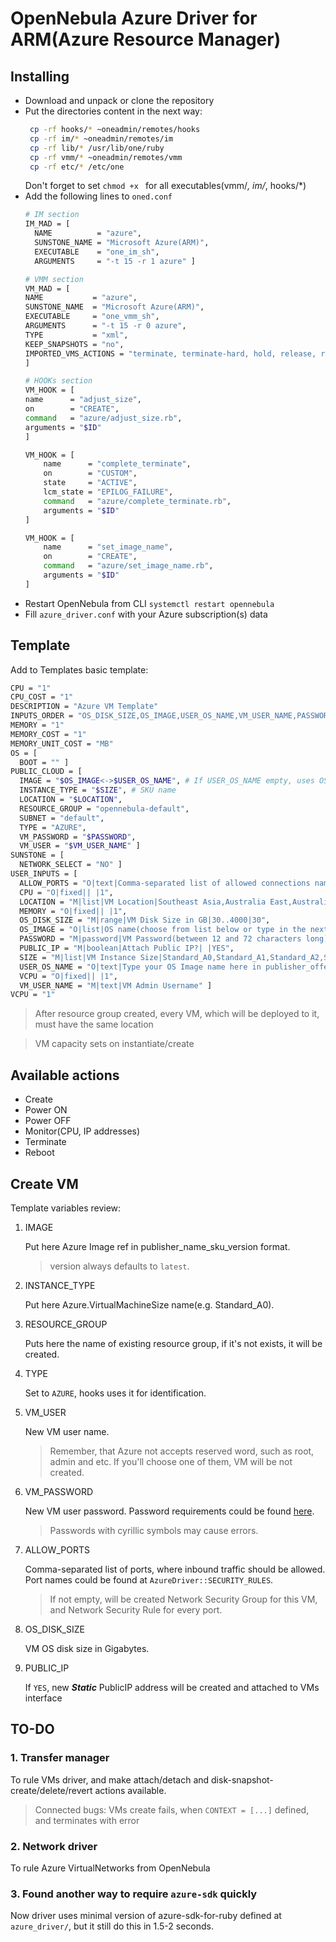 # OpenNebula Azure Driver for ARM(Azure Resource Manager)

## Installing

 * Download and unpack or clone the repository
 * Put the directories content in the next way:
   ```bash
    cp -rf hooks/* ~oneadmin/remotes/hooks
    cp -rf im/* ~oneadmin/remotes/im
    cp -rf lib/* /usr/lib/one/ruby
    cp -rf vmm/* ~oneadmin/remotes/vmm
    cp -rf etc/* /etc/one
   ```
   Don't forget to set `chmod +x ` for all executables(vmm/*, im/*, hooks/*)
 * Add the following lines to `oned.conf`
    ```bash
    # IM section
    IM_MAD = [
      NAME          = "azure",
      SUNSTONE_NAME = "Microsoft Azure(ARM)",
      EXECUTABLE    = "one_im_sh",
      ARGUMENTS     = "-t 15 -r 1 azure" ]

    # VMM section
    VM_MAD = [
    NAME           = "azure",
    SUNSTONE_NAME  = "Microsoft Azure(ARM)",
    EXECUTABLE     = "one_vmm_sh",
    ARGUMENTS      = "-t 15 -r 0 azure",
    TYPE           = "xml",
    KEEP_SNAPSHOTS = "no",
    IMPORTED_VMS_ACTIONS = "terminate, terminate-hard, hold, release, resume, delete, reboot, resched, unresched, poweroff"
    ]

    # HOOKs section
    VM_HOOK = [
    name      = "adjust_size",
    on        = "CREATE",
    command   = "azure/adjust_size.rb",
    arguments = "$ID"
    ]

    VM_HOOK = [
        name      = "complete_terminate",
        on        = "CUSTOM",
        state     = "ACTIVE",
        lcm_state = "EPILOG_FAILURE",
        command   = "azure/complete_terminate.rb",
        arguments = "$ID"
    ]

    VM_HOOK = [
        name      = "set_image_name",
        on        = "CREATE",
        command   = "azure/set_image_name.rb",
        arguments = "$ID"
    ]
    ```
 * Restart OpenNebula from CLI `systemctl restart opennebula`
 * Fill `azure_driver.conf` with your Azure subscription(s) data

## Template

Add to Templates basic template:
```bash
CPU = "1"
CPU_COST = "1"
DESCRIPTION = "Azure VM Template"
INPUTS_ORDER = "OS_DISK_SIZE,OS_IMAGE,USER_OS_NAME,VM_USER_NAME,PASSWORD,SIZE,PUBLIC_IP,ALLOW_PORTS,LOCATION"
MEMORY = "1"
MEMORY_COST = "1"
MEMORY_UNIT_COST = "MB"
OS = [
  BOOT = "" ]
PUBLIC_CLOUD = [
  IMAGE = "$OS_IMAGE<->$USER_OS_NAME", # If USER_OS_NAME empty, uses OS_IMAGE
  INSTANCE_TYPE = "$SIZE", # SKU name
  LOCATION = "$LOCATION",
  RESOURCE_GROUP = "opennebula-default",
  SUBNET = "default",
  TYPE = "AZURE",
  VM_PASSWORD = "$PASSWORD",
  VM_USER = "$VM_USER_NAME" ]
SUNSTONE = [
  NETWORK_SELECT = "NO" ]
USER_INPUTS = [
  ALLOW_PORTS = "O|text|Comma-separated list of allowed connections names, supported: SSH(22), HTTP(80), HTTPS(443), RDP(3389):",
  CPU = "O|fixed|| |1",
  LOCATION = "M|list|VM Location|Southeast Asia,Australia East,Australia Southeast,Brazil South,Canada Central,North Europe,West Europe,Central India,South India,West India,Japan East,Japan West,UK South,UK West,Central US,South Central US,West US 2,West Central US|West Europe",
  MEMORY = "O|fixed|| |1",
  OS_DISK_SIZE = "M|range|VM Disk Size in GB|30..4000|30",
  OS_IMAGE = "O|list|OS name(choose from list below or type in the next field)|  ,Canonical_UbuntuServer_14.04.5-LTS,Canonical_UbuntuServer_16.04-LTS,Canonical_UbuntuServer_18.04-LTS,RedHat_RHEL_6.10,RedHat_RHEL_6.7,RedHat_RHEL_6.8,RedHat_RHEL_6.9,RedHat_RHEL_7-LVM,RedHat_RHEL_7.2,RedHat_RHEL_7.3,RedHat_RHEL_7.4,OpenLogic_CentOS_6.10,OpenLogic_CentOS_6.5,OpenLogic_CentOS_6.6,OpenLogic_CentOS_6.7,OpenLogic_CentOS_6.8,OpenLogic_CentOS_6.9,OpenLogic_CentOS_7.0,OpenLogic_CentOS_7.1,OpenLogic_CentOS_7.2,OpenLogic_CentOS_7.3,OpenLogic_CentOS_7.4,OpenLogic_CentOS_7.5,credativ_Debian_7,credativ_Debian_8,credativ_Debian_9,MicrosoftWindowsDesktop_Windows-10_RS3-Pro,MicrosoftWindowsDesktop_Windows-10_rs3-pro-test,MicrosoftWindowsDesktop_Windows-10_RS3-ProN,MicrosoftWindowsDesktop_Windows-10_rs4-pro,MicrosoftWindowsDesktop_Windows-10_rs4-pron,MicrosoftWindowsDesktop_Windows-10_rs5-pro,MicrosoftWindowsDesktop_Windows-10_rs5-pron,MicrosoftWindowsServer_WindowsServer_2008-R2-SP1,MicrosoftWindowsServer_WindowsServer_2008-R2-SP1-smalldisk,MicrosoftWindowsServer_WindowsServer_2008-R2-SP1-zhcn,MicrosoftWindowsServer_WindowsServer_2012-Datacenter,MicrosoftWindowsServer_WindowsServer_2012-Datacenter-smalldisk,MicrosoftWindowsServer_WindowsServer_2012-Datacenter-zhcn,MicrosoftWindowsServer_WindowsServer_2012-R2-Datacenter,MicrosoftWindowsServer_WindowsServer_2012-R2-Datacenter-smalldisk,MicrosoftWindowsServer_WindowsServer_2012-R2-Datacenter-zhcn,MicrosoftWindowsServer_WindowsServer_2016-Datacenter,MicrosoftWindowsServer_WindowsServer_2016-Datacenter-Server-Core,MicrosoftWindowsServer_WindowsServer_2016-Datacenter-Server-Core-smalldisk,MicrosoftWindowsServer_WindowsServer_2016-Datacenter-smalldisk,MicrosoftWindowsServer_WindowsServer_2016-Datacenter-with-Containers,MicrosoftWindowsServer_WindowsServer_2016-Datacenter-with-RDSH,MicrosoftWindowsServer_WindowsServer_2016-Datacenter-zhcn|",
  PASSWORD = "M|password|VM Password(between 12 and 72 characters long)",
  PUBLIC_IP = "M|boolean|Attach Public IP?| |YES",
  SIZE = "M|list|VM Instance Size|Standard_A0,Standard_A1,Standard_A2,Standard_A3,Standard_A5,Standard_A4,Standard_A6,Standard_A7,Basic_A0,Basic_A1,Basic_A2,Basic_A3,Basic_A4,Standard_A10,Standard_A8_v2,Standard_A2_v2,Standard_A8m_v2,Standard_A4_v2,Standard_A4m_v2,Standard_A8,Standard_A9,Standard_A1_v2,Standard_A2m_v2,Standard_A11,Standard_B1ms,Standard_B1s,Standard_B2ms,Standard_B4ms,Standard_B8ms,Standard_B2s,Standard_DS13-2_v2,Standard_D2s_v3,Standard_DS11,Standard_DS12,Standard_DS13,Standard_DS14,Standard_D1_v2,Standard_D2_v2,Standard_D3_v2,Standard_D4_v2,Standard_D5_v2,Standard_D11_v2,Standard_D12_v2,Standard_D13_v2,Standard_D14_v2,Standard_D15_v2,Standard_D2_v2_Promo,Standard_D3_v2_Promo,Standard_D4_v2_Promo,Standard_D5_v2_Promo,Standard_D11_v2_Promo,Standard_D12_v2_Promo,Standard_D13_v2_Promo,Standard_D14_v2_Promo,Standard_DS2,Standard_DS1,Standard_D14,Standard_D13,Standard_D64s_v3,Standard_D12,Standard_D11,Standard_D4,Standard_D3,Standard_D2,Standard_D1,Standard_DS1_v2,Standard_DS2_v2,Standard_DS3_v2,Standard_DS4_v2,Standard_DS5_v2,Standard_DS11-1_v2,Standard_DS11_v2,Standard_DS12-1_v2,Standard_DS12-2_v2,Standard_DS12_v2,Standard_DS3,Standard_DS13-4_v2,Standard_DS13_v2,Standard_DS14-4_v2,Standard_DS14-8_v2,Standard_DS14_v2,Standard_DS15_v2,Standard_DS2_v2_Promo,Standard_DS3_v2_Promo,Standard_DS4_v2_Promo,Standard_DS5_v2_Promo,Standard_DS11_v2_Promo,Standard_DS12_v2_Promo,Standard_DS13_v2_Promo,Standard_DS14_v2_Promo,Standard_D64_v3,Standard_D32s_v3,Standard_D16s_v3,Standard_D8s_v3,Standard_D4s_v3,Standard_D2_v3,Standard_D4_v3,Standard_D8_v3,Standard_D16_v3,Standard_D32_v3,Standard_DS4,Standard_E32-16s_v3,Standard_E32s_v3,Standard_E64-16s_v3,Standard_E64-32s_v3,Standard_E64is_v3,Standard_E16-8s_v3,Standard_E4_v3,Standard_E8_v3,Standard_E16_v3,Standard_E20_v3,Standard_E32_v3,Standard_E64i_v3,Standard_E64_v3,Standard_E32-8s_v3,Standard_E20s_v3,Standard_E16s_v3,Standard_E64s_v3,Standard_E2s_v3,Standard_E4-2s_v3,Standard_E4s_v3,Standard_E8-2s_v3,Standard_E8-4s_v3,Standard_E8s_v3,Standard_E16-4s_v3,Standard_E2_v3,Standard_F72s_v2,Standard_F8,Standard_F1,Standard_F16s,Standard_F8s,Standard_F4s,Standard_F2s,Standard_F1s,Standard_F16,Standard_F2s_v2,Standard_F4s_v2,Standard_F8s_v2,Standard_F16s_v2,Standard_F32s_v2,Standard_F64s_v2,Standard_F4,Standard_F2,Standard_G2,Standard_GS5-16,Standard_GS5-8,Standard_G1,Standard_GS5,Standard_G3,Standard_G4,Standard_G5,Standard_GS1,Standard_GS2,Standard_GS3,Standard_GS4,Standard_GS4-4,Standard_GS4-8,Standard_H16,Standard_H16mr,Standard_H8m,Standard_H16m,Standard_H16r,Standard_H8,Standard_L16s,Standard_L8s,Standard_L4s,Standard_L8s_v2,Standard_L32s,Standard_L16s_v2,Standard_M128,Standard_M16ms,Standard_M16-8ms,Standard_M16-4ms,Standard_M8ms,Standard_M32-8ms,Standard_M32-16ms,Standard_M32ls,Standard_M32ms,Standard_M32ts,Standard_M64-16ms,Standard_M64-32ms,Standard_M64ls,Standard_M64ms,Standard_M64s,Standard_M128-32ms,Standard_M128-64ms,Standard_M128ms,Standard_M128s,Standard_M64,Standard_M64m,Standard_M8-4ms,Standard_M128m,Standard_M8-2ms,Standard_NC24r,Standard_ND24rs,Standard_ND24s,Standard_NC6s_v2,Standard_NC12s_v2,Standard_NC24rs_v2,Standard_NC24s_v2,Standard_ND6s,Standard_ND12s,Standard_NC24s_v3,Standard_NC6,Standard_NC12,Standard_NC24,Standard_NC24rs_v3,Standard_NC12s_v3,Standard_NC6s_v3,Standard_NV6,Standard_NV12,Standard_NV24|Standard_B1s",
  USER_OS_NAME = "O|text|Type your OS Image name here in publisher_offer_version format(don't forget to leave previous field blank)",
  VCPU = "O|fixed|| |1",
  VM_USER_NAME = "M|text|VM Admin Username" ]
VCPU = "1"
```

> After resource group created, every VM, which will be deployed to it, must have the same location

> VM capacity sets on instantiate/create

## Available actions

 * Create
 * Power ON
 * Power OFF
 * Monitor(CPU, IP addresses)
 * Terminate
 * Reboot

## Create VM

Template variables review:

1. IMAGE

    Put here Azure Image ref in publisher_name_sku_version format.
    > version always defaults to `latest`.

2. INSTANCE_TYPE

    Put here Azure.VirtualMachineSize name(e.g. Standard_A0).

3. RESOURCE_GROUP

    Puts here the name of existing resource group, if it's not exists, it will be created.

4. TYPE

    Set to `AZURE`, hooks uses it for identification.

5. VM_USER

    New VM user name.
    > Remember, that Azure not accepts reserved word, such as root, admin and etc. If you'll choose one of them, VM will be not created.

6. VM_PASSWORD

    New VM user password. Password requirements could be found [here](https://docs.microsoft.com/en-us/azure/virtual-machines/windows/faq#what-are-the-password-requirements-when-creating-a-vm).
    > Passwords with cyrillic symbols may cause errors.

7. ALLOW_PORTS

    Comma-separated list of ports, where inbound traffic should be allowed. Port names could be found at `AzureDriver::SECURITY_RULES`.
    > If not empty, will be created Network Security Group for this VM, and Network Security Rule for every port.

8. OS_DISK_SIZE

    VM OS disk size in Gigabytes.

9. PUBLIC_IP

    If `YES`, new _**Static**_ PublicIP address will be created and attached to VMs interface

## TO-DO

### 1. Transfer manager
To rule VMs driver, and make attach/detach and disk-snapshot-create/delete/revert actions available.
> Connected bugs: VMs create fails, when `CONTEXT = [...]` defined, and terminates with error
### 2. Network driver
To rule Azure VirtualNetworks from OpenNebula
### 3. Found another way to require `azure-sdk` quickly
Now driver uses minimal version of azure-sdk-for-ruby defined at `azure_driver/`, but it still do this in 1.5-2 seconds.